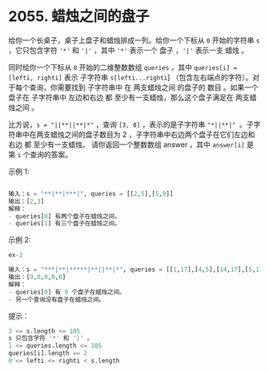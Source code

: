 # 2055. 蜡烛之间的盘子
给你一个长桌子，桌子上盘子和蜡烛排成一列。给你一个下标从 `0` 开始的字符串 `s` ，它只包含字符 `'*'` 和 `'|'` ，其中 `'*'` 表示一个 盘子 ，`'|'` 表示一支 蜡烛 。

同时给你一个下标从 `0` 开始的二维整数数组 `queries` ，其中 `queries[i] = [lefti, righti]` 表示 子字符串 `s[lefti...righti`] （包含左右端点的字符）。对于每个查询，你需要找到 子字符串中 在 两支蜡烛之间 的盘子的 数目 。如果一个盘子在 子字符串中 左边和右边 都 至少有一支蜡烛，那么这个盘子满足在 两支蜡烛之间 。

比方说，`s = "||**||**|*"` ，查询 `[3, 8]` ，表示的是子字符串 `"*||**|" `。子字符串中在两支蜡烛之间的盘子数目为 2 ，子字符串中右边两个盘子在它们左边和右边 都 至少有一支蜡烛。
请你返回一个整数数组 answer ，其中 `answer[i]` 是第 `i` 个查询的答案。

 

示例 1:

```python

输入：s = "**|**|***|", queries = [[2,5],[5,9]]
输出：[2,3]
解释：
- queries[0] 有两个盘子在蜡烛之间。
- queries[1] 有三个盘子在蜡烛之间。
```
示例 2:
```python
ex-2

输入：s = "***|**|*****|**||**|*", queries = [[1,17],[4,5],[14,17],[5,11],[15,16]]
输出：[9,0,0,0,0]
解释：
- queries[0] 有 9 个盘子在蜡烛之间。
- 另一个查询没有盘子在蜡烛之间。
```

提示：

```python
3 <= s.length <= 105
s 只包含字符 '*' 和 '|' 。
1 <= queries.length <= 105
queries[i].length == 2
0 <= lefti <= righti < s.length
```
